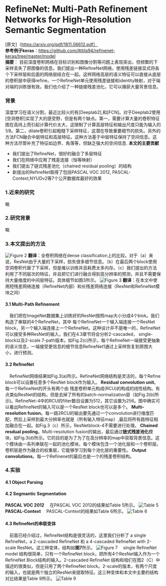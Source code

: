 # RefineNet: Multi-Path Refinement Networks for High-Resolution Semantic Segmentation
[原文]（https://arxiv.org/pdf/1611.06612.pdf） </br>
**参考例子keras**：https://github.com/Attila94/refinenet-keras/tree/master/model </br>
**摘要**：
目前深度卷积网络在目标识别和图像分割等问题上表现突出，但频繁的下采样丢失了原图像的信息。我们提出一种RefineNet网络，使用残差链接显式将各个下采样层和后面的网络层结合在一起。这样网络高层的语义特征可以直接从底层的卷积层中获得refine。一个RefineNet单元使用残差链接和identity映射，对于端对端的训练很有效。我们也介绍了一种链接残差池化，它可以捕获大量背景信息。
### 背景
深度学习在语义分割，最近比较火的有[Deeplab2],和[FCN]。对于Deeplab2使用[空洞卷积]实现了大的感受野，但是有两个缺点。第一，需要计算大量的卷积特征图在高纬上而引起计算代价太大，这限制了计算高层特征和输出尺度只能为输入的1/8。第二，dilate卷积引起粗糙下采样特征，这潜在导致重要细节的损失。另外的方法FCN融合中层特征和高层特征。这种方法基于中层特征保持了空间信息。这种方法尽管补充了特征如边界、角落等，但缺乏强大的空间信息.
**本文的主要贡献**
- 我们提出了RefineNet，很好的融合了多层特征
- 我们在网络中应用了残差连接（恒等映射）
- 我们提出了链式残差池化（chained residual pooling）的结构
- 新提出的RefineNet取得了包括PASCAL VOC 2012, PASCAL-Context,NYUDv2等7个公开数据库最好的效果
### 1.近来的研究
略
### 2.研究背景
略
### 3.本文提出的方法
![Figure 2](https://paper-reading-1258239805.cos.ap-chengdu.myqcloud.com/RefineNet_Fig2.PNG)
**翻译**：全卷积网络在dense classification上的比较。对于（a）来说，ResNet由于大量的下采样，损失很多细节信息。（b）在最后两个block使用空洞卷积代替了下采样，但是难以训练并且耗费太多内存。（c）我们提出的方法利用了不同层次的特征，并且把它们进行融合得到高分辨率的预测，并且不需要保持大量维度的中间层特征。具体细节如图3所示。
![Figure 3](https://paper-reading-1258239805.cos.ap-chengdu.myqcloud.com/RefineNet_Fig3.PNG)
**翻译**：在本文中使用短残差网络连接（RefineNet内部）和长残差网络连接（ResNet和RefineNet模块之间）
#### 3.1 Multi-Path Refinement
&emsp;我们把在ImageNet数据集上训练好的ResNet按照map大小分成4个blok。我们构造了串联的4个RefineNet，其中
每个RefineNet一个输入端连接一个ResNet block，另一个输入端连接上一个RefineNet。这种设计并不是唯一的，RefineNet可以接受多种ResNet的输入，我们在4.3章节将会分析2-cascaded， single-block以及2-scale 7-path版本。如Fig.2(c)所示，每个RefineNet一端接受更抽象的语义信息，一端接受更信息的细节信息RefineNet1通过上采样恢复到原图大小，进行预测。
#### 3.2 RefineNet
&emsp;RefineNet网络结果如Fig.3(a)所示。RefineNet网络结构是灵活的，每个Refine block可以设置任意多个ResNet block作为输入。
**Residual convolution unit**。每一个RefineNet的开头有两个由 残差卷积单元构成(RCU)的构成的线性结构。有点类似ResNet的结构，但是去掉了所有的batch-normalization层（如Fig.3(b)所示)。RefineNet-4中的RCU的filter数目设置为512，其它设置为256。图中确实可以看出RefineNet的输入可以是一个ResNet block也可以是多个。
**Multi-resolution fusion**。每一路2RCU的输出要先通过一个convolution进行维度匹配，然后上采样到最大分辨率也就是（所有输入特征map）,最后将所有路特征相加融合在一起。如Fig.3（c）所示，ResNetblock-4不需要进行处理。
**Chained resdual pooling**。Multi-resolution fusion的输出，最后通过**链式残差池化**模块，如Fig.3(d)所示。它的目的是为了为了在高分辨率的map中获取背景信息。这个模块由一系列串联在一起的池化模块，每个模块包含一个池化层和一个卷积层。卷积层是作为融合的权重层，它能够学习到每个池化层的重要性。
**Output convolutions**。每一个Refinenet的最后也是一个的残差卷积结构。
### 4.实验
#### 4.1 Object Parsing
#### 4.2 Segmantic Segmentation
**PASCAL VOC 2012**
&emsp;在PASCAL VOC 2012的结果如Table 5所示。
![Table 5](https://paper-reading-1258239805.cos.ap-chengdu.myqcloud.com/RefineNet_Table5.PNG)
**PASCAL-Context**
&emsp;PASCAL-Context的结果如Table 6所示。
![Table 6](https://paper-reading-1258239805.cos.ap-chengdu.myqcloud.com/RefineNet_Table6.PNG)
#### 4.3 RefineNet的串联变体
&emsp;前面已经介绍过，RefineNet结构是很灵活的，这里我们分析了 a single RefineNet，a 2-cascaded RefineNet 和 a 4-cascaded RefineNet with 2-scale ResNet。这三种变体，结构如**图7**所示。
![Figure 7](https://paper-reading-1258239805.cos.ap-chengdu.myqcloud.com/RefineNet_figure7.PNG)
&emsp;single RefineNet model 结构很简单，只有一个RefineNet block，把所有4个ResNet输入作为一个RefineNet Block结构的输入。2-cascaded RefineNet 结构和咱们在图2（C）中描述的很类似，但是只用了两个RefineNet block。2-scale的版本，有两个尺度的输入，也就是两个独立的ResNet来提取特征。这三种变体和本文中主要的结构对比结果是Table 9所示。
![Table 9](https://paper-reading-1258239805.cos.ap-chengdu.myqcloud.com/RefineNet_Table9.PNG)




